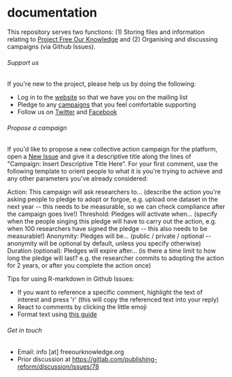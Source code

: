 # documentation
This repository serves two functions: (1) Storing files and information relating to [Project Free Our Knowledge](https://www.freeourknowledge.org/) and (2) Organising and discussing campaigns (via Github Issues). 

###### Support us
If you're new to the project, please help us by doing the following:
* Log in to the [website](https://www.freeourknowledge.org/) so that we have you on the mailing list
* Pledge to any [campaigns](https://www.freeourknowledge.org/#campaigns) that you feel comfortable supporting
* Follow us on [Twitter](https://twitter.com/projectfok) and [Facebook](https://www.facebook.com/projectFOK/)

###### Propose a campaign
If you'd like to propose a new collective action campaign for the platform, open a [New Issue](https://github.com/FreeOurKnowledge/documentation/issues/new/choose) and give it a descriptive title along the lines of "Campaign: Insert Descriptive Title Here". For your first comment, use the following template to orient people to what it is you're trying to achieve and any other parameters you've already considered:

Action: This campaign will ask researchers to... (describe the action you're asking people to pledge to adopt or forgoe, e.g. upload one dataset in the next year -- this needs to be measurable, so we can check compliance after the campaign goes live!)
Threshold: Pledges will activate when... (specify when the people singing this pledge will have to carry out the action, e.g. when 100 researchers have signed the pledge -- this also needs to be measurable!) 
Anonymity: Pledges will be... (public / private / optional -- anonymity will be optional by default, unless you specify otherwise)
Duration (optional): Pledges will expire after... (is there a time limit to how long the pledge will last? e.g. the researcher commits to adopting the action for 2 years, or after you complete the action once)

Tips for using R-markdown in Github Issues: 
- If you want to reference a specific comment, highlight the text of interest and press 'r' (this will copy the referenced text into your reply)
- React to comments by clicking the little emoji
- Format text using [this guide](https://docs.github.com/en/github/writing-on-github/basic-writing-and-formatting-syntax)

###### Get in touch
- Email: info [at] freeourknowledge.org
- Prior discussion at https://gitlab.com/publishing-reform/discussion/issues/78
